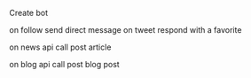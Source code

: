 Create bot 

on follow send direct message
on tweet respond with a favorite

on news api call post article

on blog api call post blog post
